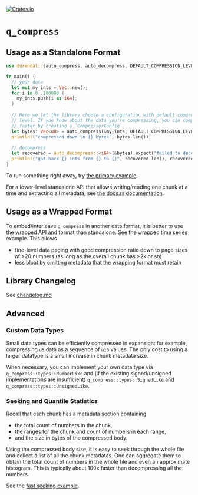 [![Crates.io][crates-badge]][crates-url]

[crates-badge]: https://img.shields.io/crates/v/q_compress.svg
[crates-url]: https://crates.io/crates/q_compress

# `q_compress`

## Usage as a Standalone Format

```rust
use durendal::{auto_compress, auto_decompress, DEFAULT_COMPRESSION_LEVEL};

fn main() {
  // your data
  let mut my_ints = Vec::new();
  for i in 0..100000 {
    my_ints.push(i as i64);
  }
 
  // Here we let the library choose a configuration with default compression
  // level. If you know about the data you're compressing, you can compress
  // faster by creating a `CompressorConfig`.
  let bytes: Vec<u8> = auto_compress(&my_ints, DEFAULT_COMPRESSION_LEVEL);
  println!("compressed down to {} bytes", bytes.len());
 
  // decompress
  let recovered = auto_decompress::<i64>(&bytes).expect("failed to decompress");
  println!("got back {} ints from {} to {}", recovered.len(), recovered[0], recovered.last().unwrap());
}
```

To run something right away, try
[the primary example](./examples/primary.md).

For a lower-level standalone API that allows writing/reading one chunk at a time and
extracting all metadata, see [the docs.rs documentation](https://docs.rs/q_compress/latest/q_compress/).

## Usage as a Wrapped Format

To embed/interleave `q_compress` in another data format, it is better to use
the [wrapped API and format](./src/wrapped) than standalone. 
See the [wrapped time series](./examples/wrapped_time_series.rs) example.
This allows
* fine-level data paging with good compression ratio down to page sizes of >20 numbers
(as long as the overall chunk has >2k or so)
* less bloat by omitting metadata that the wrapping format must retain

## Library Changelog

See [changelog.md](./changelog.md)

## Advanced

### Custom Data Types

Small data types can be efficiently compressed in expansion:
for example, compressing `u8` data as a sequence of `u16`
values.  The only cost to using a larger datatype is a small
increase in chunk metadata size.

When necessary, you can implement your own data type via
`q_compress::types::NumberLike` and (if the existing signed/unsigned
implementations are insufficient)
`q_compress::types::SignedLike` and
`q_compress::types::UnsignedLike`.

### Seeking and Quantile Statistics

Recall that each chunk has a metadata section containing
* the total count of numbers in the chunk,
* the ranges for the chunk and count of numbers in each range,
* and the size in bytes of the compressed body.

Using the compressed body size, it is easy to seek through the whole file
and collect a list of all the chunk metadatas.
One can aggregate them to obtain the total count of numbers in the whole file
and even an approximate histogram.
This is typically about 100x faster than decompressing all the numbers.

See the [fast seeking example](./examples/fast_seeking.rs).
